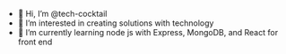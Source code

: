 - 👋 Hi, I’m @tech-cocktail
- 👀 I’m interested in creating solutions with technology
- 🌱 I’m currently learning node js with Express, MongoDB, and React for front end

<!---
tech-cocktail/tech-cocktail is a ✨ special ✨ repository because its `README.md` (this file) appears on your GitHub profile.
You can click the Preview link to take a look at your changes.
--->
